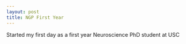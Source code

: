 ```yaml
---
layout: post
title: NGP First Year
---
```


Started my first day as a first year Neuroscience PhD student at USC